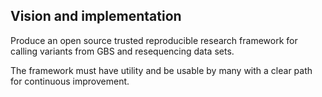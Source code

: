 ## Vision and implementation

Produce an open source trusted reproducible research framework for calling variants from GBS and resequencing data sets.

The framework must have utility and be usable by many with a clear path for continuous improvement.
